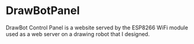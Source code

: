 # DrawBotPanel
DrawBot Control Panel is a website served by the ESP8266 WiFi module used as a web server on a drawing robot that I designed.
